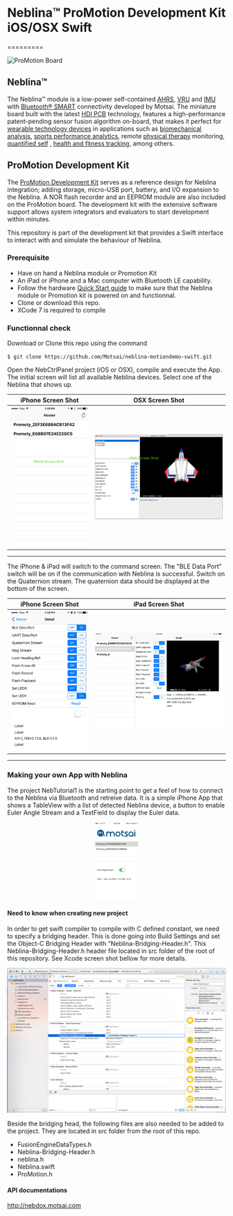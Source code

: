 



# Neblina&trade; ProMotion Development Kit iOS/OSX Swift
=========  

![ProMotion Board](http://i.imgur.com/FvKbWka.jpg)  

## Neblina&trade;
The Neblina&trade; module is a low-power self-contained [AHRS](https://en.wikipedia.org/wiki/Attitude_and_heading_reference_system), [VRU](https://en.wikipedia.org/wiki/Inertial_measurement_unit) and [IMU](https://en.wikipedia.org/wiki/Inertial_measurement_unit) with [Bluetooth&reg; SMART](https://en.wikipedia.org/wiki/Bluetooth_low_energy) connectivity developed by Motsai. The miniature board built with the latest [HDI PCB](https://en.wikipedia.org/wiki/Microvia) technology, features a high-performance patent-pending sensor fusion algorithm on-board, that makes it perfect for [wearable technology devices](https://en.wikipedia.org/wiki/Wearable_technology) in applications such as [biomechanical analysis](https://en.wikipedia.org/wiki/Biomechanics), [sports performance analytics](https://en.wikipedia.org/wiki/Sports_biomechanics), remote [physical therapy](https://en.wikipedia.org/wiki/Physical_therapy) monitoring, [quantified self](https://en.wikipedia.org/wiki/Quantified_Self) , [health and fitness tracking](https://en.wikipedia.org/wiki/Activity_tracker), among others.

## ProMotion Development Kit
The [ProMotion Development Kit](http://promotion.motsai.com/) serves as a reference design for Neblina integration; adding storage, micro-USB port, battery, and I/O expansion to the Neblina. A NOR flash recorder and an EEPROM module are also included on the ProMotion board. The development kit with the extensive software support allows system integrators and evaluators to start development within minutes.

This repository is part of the development kit that provides a Swift interface to interact with and simulate the behaviour of Neblina.



### Prerequisite

* Have on hand a Neblina module or Promotion Kit
* An iPad or iPhone and a Mac computer with Bluetooth LE capability.
* Follow the hardware [Quick Start guide](http://nebdox.motsai.com/ProMotion_DevKit/Getting_Started) to make sure that the Neblina module or Promotion kit is powered on and functionnal.
* Clone or download this repo.
* XCode 7 is required to compile

### Functionnal check  

Download or Clone this repo using the command

```
$ git clone https://github.com/Motsai/neblina-motiondemo-swift.git
```

Open the NebCtrlPanel project (iOS or OSX), compile and execute the App.  The initial screen will list all available Neblina devices.  Select one of the Neblina that shows up.  

iPhone Screen Shot | OSX Screen Shot
---|---
![iPhone Screen Shot](docs/images/IMG_2887_Overlay.jpg)|![NebCtrlPanel OSX](docs/images/OSX_ScreenShot.png)

---  

The iPhone & iPad will switch to the command screen. The "BLE Data Port" switch will be on if the communication with Neblina is successful.  Switch on the Quaternion stream.  The quaternion data should be displayed at the bottom of the screen.

iPhone Screen Shot | iPad Screen Shot
---|---
![iPhone Screen Shot](docs/images/IMG_2888.jpg)|![iPad Screen Shot](docs/images/IMG_0003.jpg)
---  

### Making your own App with Neblina  

The project NebTutorial1 is the starting point to get a feel of how to connect to the Neblina via Bluetooth and retreive data.  It is a simple iPhone App that shows a TableView with a list of detected Neblina device, a button to enable Euler Angle Stream and a TextField to display the Euler data.

<p align="center">
<img src="docs/images/iOS_Tutorial1.jpg" alt="Tutorial1 Screen Shot" style="width:100px;" />
</p>

#### Need to know when creating new project  

In order to get swift compiler to compile with C defined constant, we need to specify a bridging header.  This is done going into Build Settings and set the Object-C Bridging Header with "Neblina-Bridging-Header.h". This Neblina-Bridging-Header.h header file located in src folder of the root of this repository.  See Xcode screen shot bellow for more details.

![XCode Screen Shot](docs/images/XCode_ScreenShot.png)  

Beside the bridging head, the following files are also needed to be added to the project. They are located in src folder from the root of this repo.    

* FusionEngineDataTypes.h
* Neblina-Bridging-Header.h
* neblina.h
* Neblina.swift
* ProMotion.h  

#### API documentations

http://nebdox.motsai.com
